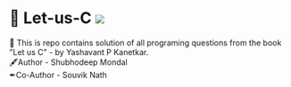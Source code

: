 # 🚀 Let-us-C <img src="https://skillicons.dev/icons?i=c" />
  </a>
💎 This is repo contains solution of all programing questions from the book "Let us C" - by Yashavant P Kanetkar.
<br>
  🖋Author - Shubhodeep Mondal
<br>
  ✒Co-Author - Souvik Nath
